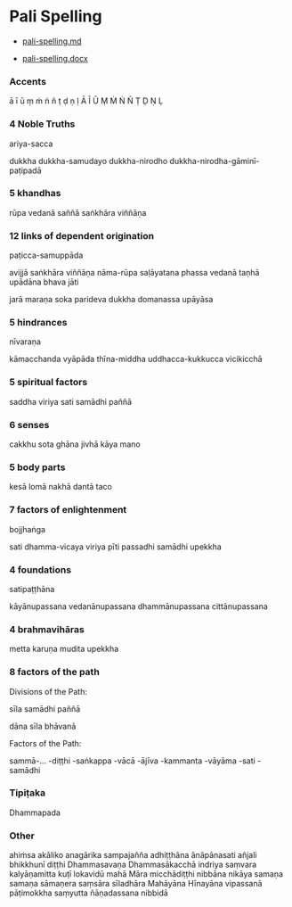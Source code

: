 Pali Spelling
=============

-   [pali-spelling.md](https://github.com/profound-labs/manuscript-reference/blob/master/markdown/pali-spelling.md)

-   [pali-spelling.docx](https://github.com/profound-labs/manuscript-reference/blob/master/pali-spelling.docx)

### Accents

ā ī ū ṃ ṁ ṅ ñ ṭ ḍ ṇ ḷ
Ā Ī Ū Ṃ Ṁ Ṅ Ñ Ṭ Ḍ Ṇ Ḷ

### 4 Noble Truths

ariya-sacca

dukkha
dukkha-samudayo
dukkha-nirodho
dukkha-nirodha-gāminī-paṭipadā

### 5 khandhas

rūpa
vedanā
saññā
saṅkhāra
viññāṇa

### 12 links of dependent origination

paṭicca-samuppāda

avijjā
saṅkhāra
viññāṇa
nāma-rūpa
saḷāyatana
phassa
vedanā
taṇhā
upādāna
bhava
jāti

jarā
maraṇa
soka
parideva
dukkha
domanassa
upāyāsa

### 5 hindrances

nīvaraṇa

kāmacchanda
vyāpāda
thīna-middha
uddhacca-kukkucca
vicikicchā

### 5 spiritual factors

saddha
viriya
sati
samādhi
paññā

### 6 senses

cakkhu
sota
ghāna
jivhā
kāya
mano

### 5 body parts

kesā
lomā
nakhā
dantā
taco

### 7 factors of enlightenment

bojjhaṅga

sati
dhamma-vicaya
viriya
pīti
passadhi
samādhi
upekkha

### 4 foundations

satipaṭṭhāna

kāyānupassana
vedanānupassana
dhammānupassana
cittānupassana

### 4 brahmavihāras

metta
karuṇa
mudita
upekkha

### 8 factors of the path

Divisions of the Path:

sīla
samādhi
paññā

dāna
sīla
bhāvanā

Factors of the Path:

sammā-...
-diṭṭhi
-saṅkappa
-vācā
-ājīva
-kammanta
-vāyāma
-sati
-samādhi

### Tipiṭaka

Dhammapada

### Other

ahiṁsa
akāliko
anagārika
sampajañña
adhiṭṭhāna
ānāpānasati
añjali
bhikkhunī
diṭṭhi
Dhammasavaṇa
Dhammasākacchā
indriya saṃvara
kalyāṇamitta
kuṭī
lokavidū
mahā
Māra
micchādiṭṭhi
nibbāna
nikāya
samaṇa
samaṇa
sāmaṇera
saṃsāra
sīladhāra
Mahāyāna
Hīnayāna
vipassanā
pāṭimokkha
saṃyutta
ñāṇadassana
nibbidā
